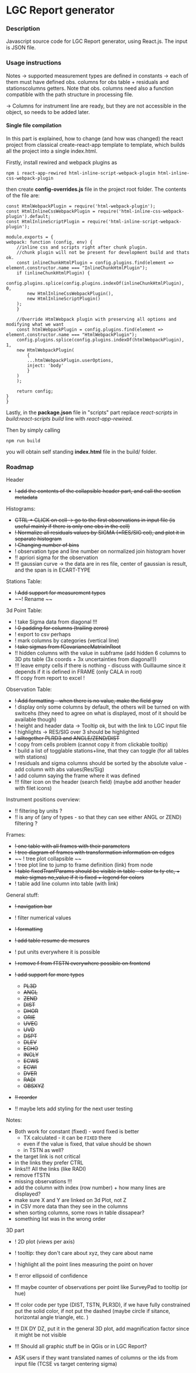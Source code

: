 # LGC Report generator

### Description

Javascript source code for LGC Report generator, using React.js. The input is JSON file.

### Usage instructions

Notes -> supported measurement types are defined in constants -> each of them must have defined obs. columns for obs table + residuals and stationscolumns getters. Note that obs. columns need also a function compatible with the path structure in processing file.

-> Columns for instrument line are ready, but they are not accessible in the object, so needs to be added later.

#### Single file compilation

In this part is explained, how to change (and how was changed) the react project from classical create-react-app template to template, which builds all the project into a single index.html.

Firstly, install rewired and webpack plugins as

    npm i react-app-rewired html-inline-script-webpack-plugin html-inline-css-webpack-plugin

then create **config-overrides.js** file in the project root folder.
The contents of the file are:

    const HtmlWebpackPlugin = require('html-webpack-plugin');
    const HtmlInlineCssWebpackPlugin = require('html-inline-css-webpack-plugin').default;
    const HtmlInlineScriptPlugin = require('html-inline-script-webpack-plugin');

    module.exports = {
    webpack: function (config, env) {
        //inline css and scripts right after chunk plugin.
        //chunk plugin will not be present for development build and thats ok.
        const inlineChunkHtmlPlugin = config.plugins.find(element => element.constructor.name === "InlineChunkHtmlPlugin");
        if (inlineChunkHtmlPlugin) {
        config.plugins.splice(config.plugins.indexOf(inlineChunkHtmlPlugin), 0,
            new HtmlInlineCssWebpackPlugin(),
            new HtmlInlineScriptPlugin()
        );
        }

        //Override HtmlWebpack plugin with preserving all options and modifying what we want
        const htmlWebpackPlugin = config.plugins.find(element => element.constructor.name === "HtmlWebpackPlugin");
        config.plugins.splice(config.plugins.indexOf(htmlWebpackPlugin), 1,
        new HtmlWebpackPlugin(
            {
            ...htmlWebpackPlugin.userOptions,
            inject: 'body'
            }
        )
        );

        return config;
    }
    }

Lastly, in the **package.json** file in "scripts" part replace _react-scripts_ in _build:react-scripts build_ line with _react-app-rewired_.

Then by simply calling

    npm run build

you will obtain self standing **index.html** file in the build/ folder.

### Roadmap

Header

- ~~! add the contents of the collapsible header part, and call the section metadata~~

Histograms:

- ~~CTRL + CLICK on cell -> go to the first observations in input file (is useful mainly if there is only one obs in the cell)~~
- ~~! Normalize all residuals values by SIGMA (=RES/SIG col), and plot it in separate histogram~~
- ~~! Changing number of bins~~
- ! observation type and line number on normalized join histogram hover
- !! apriori sigma for the observation
- !!! gaussian curve -> the data are in res file, center of gaussian is result, and the span is in ECART-TYPE

Stations Table:

- ~~! Add support for measurement types~~
- ~~! Rename ~~

3d Point Table:

- ! take Sigma data from diagonal !!!
- ~~! 0 padding for columns (trailing zeros)~~
- ! export to csv perhaps
- ! mark columns by categories (vertical line)
- ~~! take sigmas from fCovarianceMatrixInRoot~~
- !! hidden columns with the value in subframe (add hidden 6 columns to 3D pts table (3x coords + 3x uncertainties from diagonal!))
- !!! leave empty cells if there is nothing - discuss with Guillaume since it depends if it is defined in FRAME (only CALA in root)
- !!! copy from report to excel !

Observation Table:

- ~~! Add formatting - when there is no value, make the field gray~~
- ! display only some columns by default, the others will be turned on with switcehs (they need to agree on what is displayed, most of it should be available though)
- ! height and header data -> Tooltip ok, but with the link to LGC input file
- ! highlights -> RES/SIG over 3 should be highlighted
- ~~! alltogether PLRD3 and ANGLE/ZEND/DIST~~
- ! copy from cells problem (cannot copy it from clickable tooltip)
- ! build a list of togglable stations+line, that they can toggle (for all tables with stations)
- ! residuals and sigma columns should be sorted by the absolute value - add column with abs values(Res/Sig)
- ! add column saying the frame where it was defined
- !!! filter icon on the header (search field) (maybe add another header with filet icons)

Instrument positions overview:

- !! filtering by units ?
- !! is any of (any of types - so that they can see either ANGL or ZEND) filtering ?

Frames:

- ~~! one table with all frames with their parameters~~
- ~~! tree diagram of frames with transformation information on edges~~
- ~~ ! tree plot collapsible ~~
- ! tree plot line to jump to frame definition (link) from node
- ~~! table fixedTranfParams should be visible in table - color tx ty etc, + make sigmas no_value if it is fixed + legend for colors~~
- ! table add line column into table (with link)

General stuff:

- ~~! navigation bar~~
- ! filter numerical values
- ~~! formatting~~
- ~~! add table resume de mesures~~
- ! put units everywhere it is possible
- ~~! remove f from fTSTN everywhere possible on frontend~~
- ~~! add support for more types~~

  - ~~PL3D~~
  - ~~ANGL~~
  - ~~ZEND~~
  - ~~DIST~~
  - ~~DHOR~~
  - ~~ORIE~~
  - ~~UVEC~~
  - ~~UVD~~
  - ~~DSPT~~
  - ~~DLEV~~
  - ~~ECHO~~
  - ~~INCLY~~
  - ~~ECWS~~
  - ~~ECWI~~
  - ~~DVER~~
  - ~~RADI~~
  - ~~OBSXYZ~~

- ~~!! reorder~~
- !! maybe lets add styling for the next user testing

Notes:

- Both work for constant (fixed) - word fixed is better
  - TX calculated - it can be `FIXED` there
  - even if the value is fixed, that value should be shown
  - in TSTN as well?
- the target link is not critical
- in the links they prefer CTRL
- links!!! All the links (like RADI)
- remove fTSTN
- missing observations !!!
- add the column with index (row number) + how many lines are displayed?
- make sure X and Y are linked on 3d Plot, not Z
- in CSV more data than they see in the columns
- when sorting columns, some rows in table dissapear?
- something list was in the wrong order

3D part

- ! 2D plot (views per axis)
- ! tooltip: they don't care about xyz, they care about name
- ! highlight all the point lines measuring the point on hover
- !! error ellipsoid of confidence
- !!! maybe counter of observations per point like SurveyPad to tooltip (or hue)
- !!! color code per type (DIST, TSTN, PLR3D), if we have fully constrained put the solid color, if not put the dashed (maybe circle if sitance, horizontal angle triangle, etc. )
- !!! DX DY DZ, put it in the general 3D plot, add magnification factor since it might be not visible
- !!! Should all graphic stuff be in QGis or in LGC Report?

- ASK users if they want translated names of columns or the ids from input file (TCSE vs target centering sigma)
